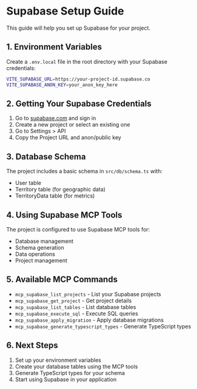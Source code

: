 # Supabase Setup Guide

This guide will help you set up Supabase for your project.

## 1. Environment Variables

Create a `.env.local` file in the root directory with your Supabase credentials:

```bash
VITE_SUPABASE_URL=https://your-project-id.supabase.co
VITE_SUPABASE_ANON_KEY=your_anon_key_here
```

## 2. Getting Your Supabase Credentials

1. Go to [supabase.com](https://supabase.com) and sign in
2. Create a new project or select an existing one
3. Go to Settings > API
4. Copy the Project URL and anon/public key

## 3. Database Schema

The project includes a basic schema in `src/db/schema.ts` with:

- User table
- Territory table (for geographic data)
- TerritoryData table (for metrics)

## 4. Using Supabase MCP Tools

The project is configured to use Supabase MCP tools for:

- Database management
- Schema generation
- Data operations
- Project management

## 5. Available MCP Commands

- `mcp_supabase_list_projects` - List your Supabase projects
- `mcp_supabase_get_project` - Get project details
- `mcp_supabase_list_tables` - List database tables
- `mcp_supabase_execute_sql` - Execute SQL queries
- `mcp_supabase_apply_migration` - Apply database migrations
- `mcp_supabase_generate_typescript_types` - Generate TypeScript types

## 6. Next Steps

1. Set up your environment variables
2. Create your database tables using the MCP tools
3. Generate TypeScript types for your schema
4. Start using Supabase in your application
